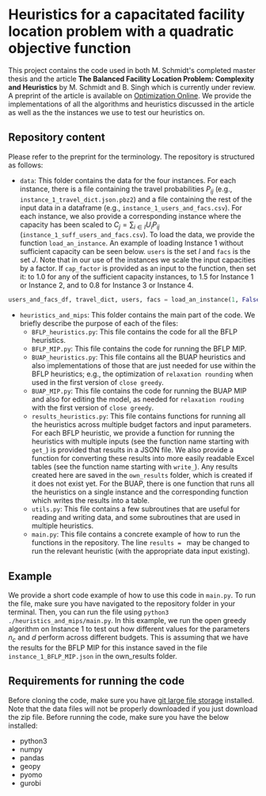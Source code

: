 # Heuristics for a capacitated facility location problem with a quadratic objective function
This project contains the code used in both M. Schmidt's completed master thesis and the article **The Balanced Facility Location Problem: Complexity and Heuristics** by M. Schmidt and B. Singh which is currently under review. A preprint of the article is available on [Optimization Online](https://optimization-online.org/2024/03/the-balanced-facility-location-problem-complexity-and-heuristics/). We provide the implementations of all the algorithms and heuristics discussed in the article as well as the the instances we use to test our heuristics on.

## Repository content
Please refer to the preprint for the terminology. The repository is structured as follows:
- ```data```: This folder contains the data for the four instances. For each instance, there is a file containing the travel probabilities $P_{ij}$ (e.g., ```instance_1_travel_dict.json.pbz2```) and a file containing the rest of the input data in a dataframe (e.g., ```instance_1_users_and_facs.csv```). For each instance, we also provide a corresponding instance where the capacity has been scaled to $C_j = \sum_{i \in I} U_i P_{ij}$ (```instance_1_suff_users_and_facs.csv```). 
To load the data, we provide the function ```load_an_instance```. An example of loading Instance 1 without sufficient capacity can be seen below. ```users``` is the set $I$ and ```facs``` is the set $J$. Note that in our use of the instances we scale the input capacities by a factor. If ```cap_factor``` is provided as an input to the function, then set it: to 1.0 for any of the sufficient capacity instances, to 1.5 for Instance 1 or Instance 2, and to 0.8 for Instance 3 or Instance 4.
```python
users_and_facs_df, travel_dict, users, facs = load_an_instance(1, False)
```
- ```heuristics_and_mips```: This folder contains the main part of the code. We briefly describe the purpose of each of the files:
	- ```BFLP_heuristics.py```: This file contains the code for all the BFLP heuristics. 
	- ```BFLP_MIP.py```: This file contains the code for running the BFLP MIP.
	- ```BUAP_heuristics.py```: This file contains all the BUAP heuristics and also implementations of those that are just needed for use within the BFLP heuristics; e.g., the optimization of `relaxation rounding` when used in the first version of `close greedy`.
	- ```BUAP_MIP.py```: This file contains the code for running the BUAP MIP and also for editing the model, as needed for `relaxation rouding` with the first version of `close greedy`.
	- ```results_heuristics.py```: This file contains functions for running all the heuristics across multiple budget factors and input parameters. For each BFLP heuristic, we provide a function for running the heuristics with multiple inputs (see the function name starting with `get_`) is provided that results in a JSON file. We also provide a function for converting these results into more easily readable Excel tables (see the function name starting with `write_`). Any results created here are saved in the `own_results` folder, which is created if it does not exist yet. For the BUAP, there is one function that runs all the heuristics on a single instance and the corresponding function which writes the results into a table.
	- ```utils.py```: This file contains a few subroutines that are useful for reading and writing data, and some subroutines that are used in multiple heuristics.
 	- ```main.py```: This file contains a concrete example of how to run the functions in the repository. The line `results = ` may be changed to run the relevant heuristic (with the appropriate data input existing).

## Example

We provide a short code example of how to use this code in ```main.py```. To run the file, make sure you have navigated to the repository folder in your terminal. Then, you can run the file using ```python3 ./heuristics_and_mips/main.py```.
In this example, we run the open greedy algorithm on Instance 1 to test out how different values for the parameters $n_c$ and $d$ perform across different budgets. This is assuming that we have the results for the BFLP MIP for this instance saved in the file ```instance_1_BFLP_MIP.json``` in the own_results folder. 


## Requirements for running the code
Before cloning the code, make sure you have [git large file storage](https://docs.github.com/en/repositories/working-with-files/managing-large-files/installing-git-large-file-storage) installed. Note that the data files will not be properly downloaded if you just download the zip file.
Before running the code, make sure you have the below installed:
- python3
- numpy
- pandas
- geopy
- pyomo
- gurobi
